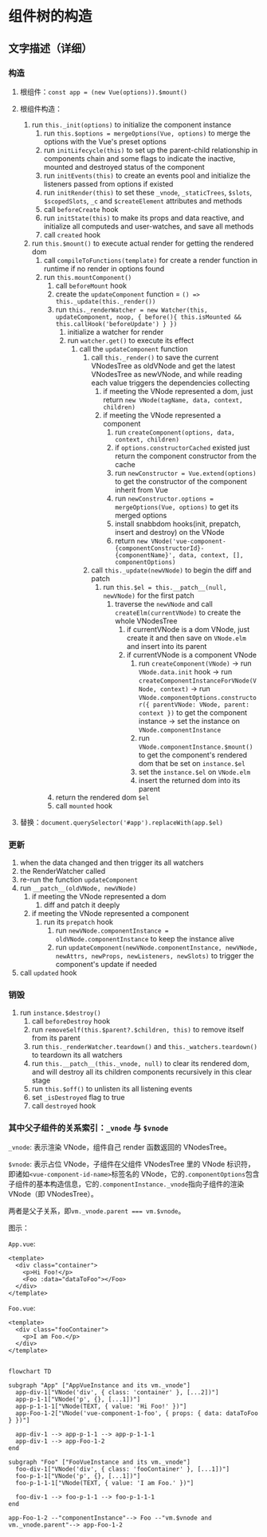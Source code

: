 # 组件树的构造

## 文字描述（详细）

### 构造

1. 根组件：`const app = (new Vue(options)).$mount()`

2. 根组件构造：

   1. run `this._init(options)` to initialize the component instance
      1. run `this.$options = mergeOptions(Vue, options)` to merge the options with the Vue's preset options
      2. run `initLifecycle(this)` to set up the parent-child relationship in components chain and some flags to indicate the inactive, mounted and destroyed status of the component
      3. run `initEvents(this)` to create an events pool and initialize the listeners passed from options if existed
      4. run `initRender(this)` to set these `_vnode`, `_staticTrees`, `$slots`, `$scopedSlots`, `_c` and `$createElement` attributes and methods
      5. call `beforeCreate` hook
      6. run `initState(this)` to make its props and data reactive, and initialize all computeds and user-watches, and save all methods
      7. call `created` hook
   2. run `this.$mount()` to execute actual render for getting the rendered dom
      1. call `compileToFunctions(template)` for create a render function in runtime if no render in options found
      2. run `this.mountComponent()`
         1. call `beforeMount` hook
         2. create the `updateComponent` function = `() => this._update(this._render())`
         3. run `this._renderWatcher = new Watcher(this, updateComponent, noop, { before(){ this.isMounted && this.callHook('beforeUpdate') } })`
            1. initialize a watcher for render
            2. run `watcher.get()` to execute its effect
               1. call the `updateComponent` function
                  1. call `this._render()` to save the current VNodesTree as oldVNode and get the latest VNodesTree as newVNode, and while reading each value triggers the dependencies collecting
                     1. if meeting the VNode represented a dom, just return `new VNode(tagName, data, context, children)`
                     2. if meeting the VNode represented a component
                        1. run `createComponent(options, data, context, children)`
                        2. if `options.constructorCached` existed just return the component constructor from the cache
                        3. run `newConstructor = Vue.extend(options)` to get the constructor of the component inherit from Vue
                        4. run `newConstructor.options = mergeOptions(Vue, options)` to get its merged options
                        5. install snabbdom hooks(init, prepatch, insert and destroy) on the VNode
                        6. return `new VNode('vue-component-{componentConstructorId}-{componentName}', data, context, [], componentOptions)`
                  2. call `this._update(newVNode)` to begin the diff and patch
                     1. run `this.$el = this.__patch__(null, newVNode)` for the first patch
                        1. traverse the `newVNode` and call `createElm(currentVNode)` to create the whole VNodesTree
                           1. if currentVNode is a dom VNode, just create it and then save on `VNode.elm` and insert into its parent
                           2. if currentVNode is a component VNode
                              1. run `createComponent(VNode)` -> run `VNode.data.init` hook -> run `createComponentInstanceForVNode(VNode, context)` -> run `VNode.componentOptions.constructor({ parentVNode: VNode, parent: context })` to get the component instance -> set the instance on `VNode.componentInstance`
                              2. run `VNode.componentInstance.$mount()` to get the component's rendered dom that be set on `instance.$el`
                              3. set the `instance.$el` on `VNode.elm`
                              4. insert the returned dom into its parent
         4. return the rendered dom `$el`
         5. call `mounted` hook

3. 替换：`document.querySelector('#app').replaceWith(app.$el)`

### 更新

1. when the data changed and then trigger its all watchers
2. the RenderWatcher called
3. re-run the function `updateComponent`
4. run `__patch__(oldVNode, newVNode)`
   1. if meeting the VNode represented a dom
      1. diff and patch it deeply
   2. if meeting the VNode represented a component
      1. run its `prepatch` hook
         1. run `newVNode.componentInstance = oldVNode.componentInstance` to keep the instance alive
         2. run `updateComponent(newVNode.componentInstance, newVNode, newAttrs, newProps, newListeners, newSlots)` to trigger the component's update if needed
5. call `updated` hook

### 销毁

1. run `instance.$destroy()`
   1. call `beforeDestroy` hook
   2. run `removeSelf(this.$parent?.$children, this)` to remove itself from its parent
   3. run `this._renderWatcher.teardown()` and `this._watchers.teardown()` to teardown its all watchers
   4. run `this.__patch__(this._vnode, null)` to clear its rendered dom, and will destroy all its children components recursively in this clear stage
   5. run `this.$off()` to unlisten its all listening events
   6. set `_isDestroyed` flag to true
   7. call `destroyed` hook

### 其中父子组件的关系索引：`_vnode` 与 `$vnode`

`_vnode`: 表示渲染 VNode，组件自己 render 函数返回的 VNodesTree。

`$vnode`: 表示占位 VNode，子组件在父组件 VNodesTree 里的 VNode 标识符，即诸如`<vue-component-id-name>`标签名的 VNode，它的`.componentOptions`包含子组件的基本构造信息，它的`.componentInstance._vnode`指向子组件的渲染 VNode（即 VNodesTree）。

两者是父子关系，即`vm._vnode.parent === vm.$vnode`。

图示：

`App.vue`:

```vue
<template>
  <div class="container">
    <p>Hi Foo!</p>
    <Foo :data="dataToFoo"></Foo>
  </div>
</template>
```

`Foo.vue`:

```vue
<template>
  <div class="fooContainer">
    <p>I am Foo.</p>
  </div>
</template>
```

```mermaid

flowchart TD

subgraph "App" ["AppVueInstance and its vm._vnode"]
  app-div-1["VNode('div', { class: 'container' }, [...2])"]
  app-p-1-1["VNode('p', {}, [...1])"]
  app-p-1-1-1["VNode(TEXT, { value: 'Hi Foo!' })"]
  app-Foo-1-2["VNode('vue-component-1-foo', { props: { data: dataToFoo } })"]

  app-div-1 --> app-p-1-1 --> app-p-1-1-1
  app-div-1 --> app-Foo-1-2
end

subgraph "Foo" ["FooVueInstance and its vm._vnode"]
  foo-div-1["VNode('div', { class: 'fooContainer' }, [...1])"]
  foo-p-1-1["VNode('p', {}, [...1])"]
  foo-p-1-1-1["VNode(TEXT, { value: 'I am Foo.' })"]

  foo-div-1 --> foo-p-1-1 --> foo-p-1-1-1
end

app-Foo-1-2 --"componentInstance"--> Foo --"vm.$vnode and vm._vnode.parent"--> app-Foo-1-2

```
